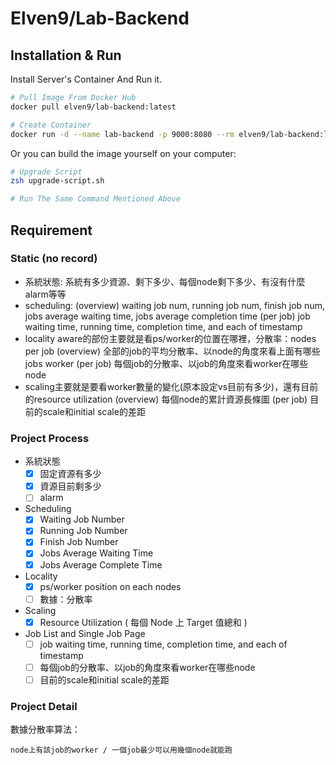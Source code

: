 # Elven9/Lab-Backend

## Installation & Run

Install Server's Container And Run it.

```zsh
# Pull Image From Docker Hub
docker pull elven9/lab-backend:latest

# Create Container
docker run -d --name lab-backend -p 9000:8080 --rm elven9/lab-backend:latest
```

Or you can build the image yourself on your computer:

```zsh
# Upgrade Script
zsh upgrade-script.sh

# Run The Same Command Mentioned Above
```

## Requirement

### Static (no record)

- 系統狀態: 系統有多少資源、剩下多少、每個node剩下多少、有沒有什麼alarm等等
- scheduling: 
(overview) waiting job num, running job num, finish job num, jobs average waiting time, jobs average completion time
(per job) job waiting time, running time, completion time, and each of timestamp
- locality aware的部份主要就是看ps/worker的位置在哪裡，分散率：nodes per job
(overview) 全部的job的平均分散率、以node的角度來看上面有哪些jobs worker
(per job) 每個job的分散率、以job的角度來看worker在哪些node
- scaling主要就是要看worker數量的變化(原本設定vs目前有多少)，還有目前的resource utilization
(overview) 每個node的累計資源長條圖
(per job) 目前的scale和initial scale的差距

### Project Process

- 系統狀態
  - [x] 固定資源有多少
  - [x] 資源目前剩多少
  - [ ] alarm
- Scheduling
  - [x] Waiting Job Number
  - [x] Running Job Number
  - [x] Finish Job Number
  - [x] Jobs Average Waiting Time
  - [x] Jobs Average Complete Time
- Locality
  - [x] ps/worker position on each nodes
  - [ ] 數據：分散率
- Scaling
  - [x] Resource Utilization ( 每個 Node 上 Target 值總和 )
- Job List and Single Job Page
  - [ ] job waiting time, running time, completion time, and each of timestamp
  - [ ] 每個job的分散率、以job的角度來看worker在哪些node
  - [ ] 目前的scale和initial scale的差距

### Project Detail

數據分散率算法：

```
node上有該job的worker / 一個job最少可以用幾個node就能跑
```